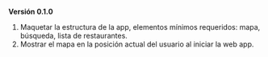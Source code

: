**Versión 0.1.0**
1. Maquetar la estructura de la app, elementos mínimos requeridos: mapa, búsqueda, lista de restaurantes.
2. Mostrar el mapa en la posición actual del usuario al iniciar la web app.